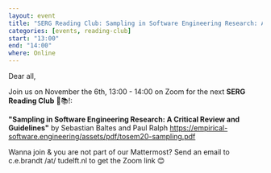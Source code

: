 ```yaml
---
layout: event
title: "SERG Reading Club: Sampling in Software Engineering Research: A Critical Review and Guidelines"
categories: [events, reading-club]
start: "13:00"
end: "14:00"
where: Online
---
```


Dear all,

Join us on November the 6th, 13:00 - 14:00 on Zoom for the next **SERG Reading Club** 📖📚!:

**"Sampling in Software Engineering Research: A Critical Review and Guidelines"** by Sebastian Baltes and Paul Ralph
https://empirical-software.engineering/assets/pdf/tosem20-sampling.pdf

Wanna join & you are not part of our Mattermost?
Send an email to c.e.brandt /at/ tudelft.nl to get the Zoom link 😊
